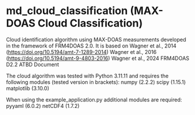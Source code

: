 # md_cloud_classification (MAX-DOAS Cloud Classification)
Cloud identification algorithm using MAX-DOAS measurements developed in the framework of FRM4DOAS 2.0. It is based on
Wagner et al., 2014 (https://doi.org/10.5194/amt-7-1289-2014)
Wagner et al., 2016 (https://doi.org/10.5194/amt-9-4803-2016)
Wagner et al., 2024 FRM4DOAS D2.2 ATBD Document

The cloud algorithm was tested with Python 3.11.11 and requires the following modules (tested version in brackets):
numpy (2.2.2)
scipy (1.15.1)
matplotlib (3.10.0)

When using the example_application.py additional modules are required:
pyyaml (6.0.2)
netCDF4 (1.7.2)
